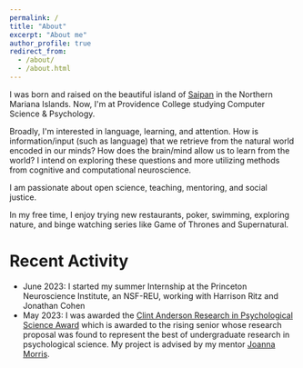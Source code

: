 ```yaml
---
permalink: /
title: "About"
excerpt: "About me"
author_profile: true
redirect_from: 
  - /about/
  - /about.html
---
```


I was born and raised on the beautiful island of [Saipan](https://en.wikipedia.org/wiki/Saipan) in the Northern Mariana Islands. Now, I'm at Providence College studying Computer Science & Psychology.

Broadly, I'm interested in language, learning, and attention. How is information/input (such as language) that we retrieve from the natural world encoded in our minds? How does the brain/mind allow us to learn from the world? I intend on exploring these questions and more utilizing methods from cognitive and computational neuroscience.

I am passionate about open science, teaching, mentoring, and social justice. 

In my free time, I enjoy trying new restaurants, poker, swimming, exploring nature, and binge watching series like Game of Thrones and Supernatural. 


Recent Activity
======
  * June 2023: I started my summer Internship at the  Princeton Neuroscience Institute, an NSF-REU, working with Harrison Ritz and Jonathan Cohen
  * May 2023: I was awarded the [Clint Anderson Research in Psychological Science Award](https://psychology.providence.edu/anderson-award/carps-winners/) which is awarded to the rising senior whose research proposal was found to represent the best of undergraduate research in psychological science. My project is advised by my mentor [Joanna Morris](https://psychology.providence.edu/faculty-members/joanna-morris/).
